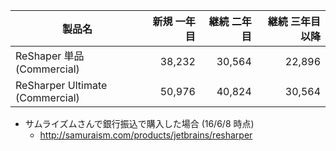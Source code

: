 | 製品名 | 新規 一年目 | 継続 二年目 | 継続 三年目以降
| ---- | ---: | ---: | ---:
| ReShaper 単品 (Commercial) | 38,232 | 30,564 | 22,896
| ReSharper Ultimate (Commercial) | 50,976 | 40,824 | 30,564

* サムライズムさんで銀行振込で購入した場合 (16/6/8 時点)
  - http://samuraism.com/products/jetbrains/resharper

